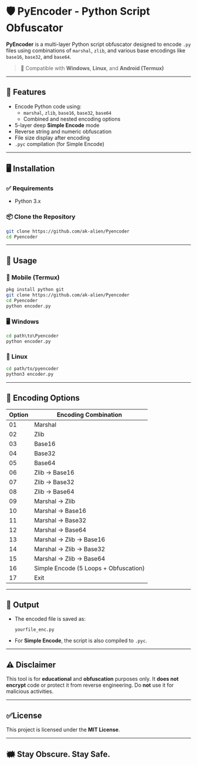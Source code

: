 # 🛡️ PyEncoder - Python Script Obfuscator

**PyEncoder** is a multi-layer Python script obfuscator designed to encode `.py` files using combinations of `marshal`, `zlib`, and various base encodings like `base16`, `base32`, and `base64`.

> 🚀 Compatible with **Windows**, **Linux**, and **Android (Termux)**

---

## 📲 Features

- Encode Python code using:
  - `marshal`, `zlib`, `base16`, `base32`, `base64`
  - Combined and nested encoding options
- 5-layer deep **Simple Encode** mode
- Reverse string and numeric obfuscation
- File size display after encoding
- `.pyc` compilation (for Simple Encode)

---

## 🖥️ Installation

### ✅ Requirements

- Python 3.x

### 📦 Clone the Repository

```bash
git clone https://github.com/ak-alien/Pyencoder
cd Pyencoder
```

---

## 💪 Usage

### 📱 Mobile (Termux)

```bash
pkg install python git
git clone https://github.com/ak-alien/Pyencoder
cd Pyencoder
python encoder.py
```

### 🖥️ Windows

```cmd
cd path\to\Pyencoder
python encoder.py
```

### 🐧 Linux

```bash
cd path/to/pyencoder
python3 encoder.py
```

---

## 🔐 Encoding Options

| Option | Encoding Combination                  |
|--------|----------------------------------------|
| 01     | Marshal                               |
| 02     | Zlib                                  |
| 03     | Base16                                |
| 04     | Base32                                |
| 05     | Base64                                |
| 06     | Zlib → Base16                         |
| 07     | Zlib → Base32                         |
| 08     | Zlib → Base64                         |
| 09     | Marshal → Zlib                        |
| 10     | Marshal → Base16                      |
| 11     | Marshal → Base32                      |
| 12     | Marshal → Base64                      |
| 13     | Marshal → Zlib → Base16               |
| 14     | Marshal → Zlib → Base32               |
| 15     | Marshal → Zlib → Base64               |
| 16     | Simple Encode (5 Loops + Obfuscation) |
| 17     | Exit                                  |

---

## 📂 Output

- The encoded file is saved as:
  ```
  yourfile_enc.py
  ```
- For **Simple Encode**, the script is also compiled to `.pyc`.

---

## ⚠️ Disclaimer

This tool is for **educational** and **obfuscation** purposes only. It **does not encrypt** code or protect it from reverse engineering. Do **not** use it for malicious activities.

---

##  ✅License

This project is licensed under the **MIT License**.

---

## 🗰️ Stay Obscure. Stay Safe.

